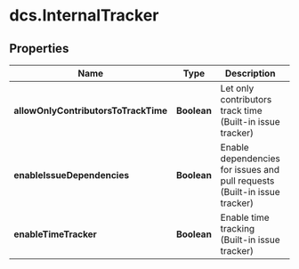 # dcs.InternalTracker

## Properties
Name | Type | Description | Notes
------------ | ------------- | ------------- | -------------
**allowOnlyContributorsToTrackTime** | **Boolean** | Let only contributors track time (Built-in issue tracker) | [optional] 
**enableIssueDependencies** | **Boolean** | Enable dependencies for issues and pull requests (Built-in issue tracker) | [optional] 
**enableTimeTracker** | **Boolean** | Enable time tracking (Built-in issue tracker) | [optional] 
